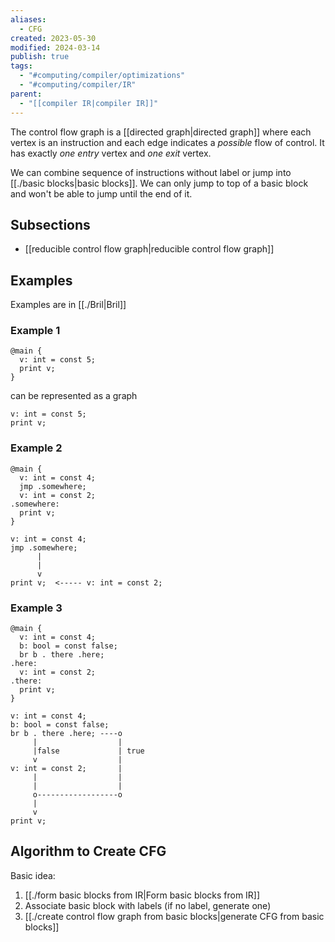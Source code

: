 ```yaml
---
aliases:
  - CFG
created: 2023-05-30
modified: 2024-03-14
publish: true
tags:
  - "#computing/compiler/optimizations"
  - "#computing/compiler/IR"
parent:
  - "[[compiler IR|compiler IR]]"
---
```

The control flow graph is a [[directed graph|directed graph]] where each vertex is an instruction and each edge indicates a *possible* flow of control. It has exactly *one entry* vertex and *one exit* vertex.

We can combine sequence of instructions without label or jump into [[./basic blocks|basic blocks]]. We can only jump to top of a basic block and won't be able to jump until the end of it.

## Subsections
- [[reducible control flow graph|reducible control flow graph]]

## Examples
Examples are in [[./Bril|Bril]]

### Example 1
```bril
@main {
  v: int = const 5;
  print v;
}
```

can be represented as a graph

```
v: int = const 5;
print v;
```

### Example 2
```
@main {
  v: int = const 4;
  jmp .somewhere;
  v: int = const 2;
.somewhere:
  print v;
}
```

``` text
v: int = const 4;
jmp .somewhere;
      |
      |
      v
print v;  <----- v: int = const 2;
```

### Example 3
``` bril
@main {
  v: int = const 4;
  b: bool = const false;
  br b . there .here;
.here:
  v: int = const 2;
.there:
  print v;
}
```

```bril
v: int = const 4;
b: bool = const false;
br b . there .here; ----o
     |                  |
     |false             | true
     v                  |
v: int = const 2;       |
     |                  |
     |                  |
     o------------------o
     |
     v
print v;
```

## Algorithm to Create CFG
   Basic idea:
   1. [[./form basic blocks from IR|Form basic blocks from IR]]
   2. Associate basic block with labels (if no label, generate one)
   3. [[./create control flow graph from basic blocks|generate CFG from basic blocks]]
